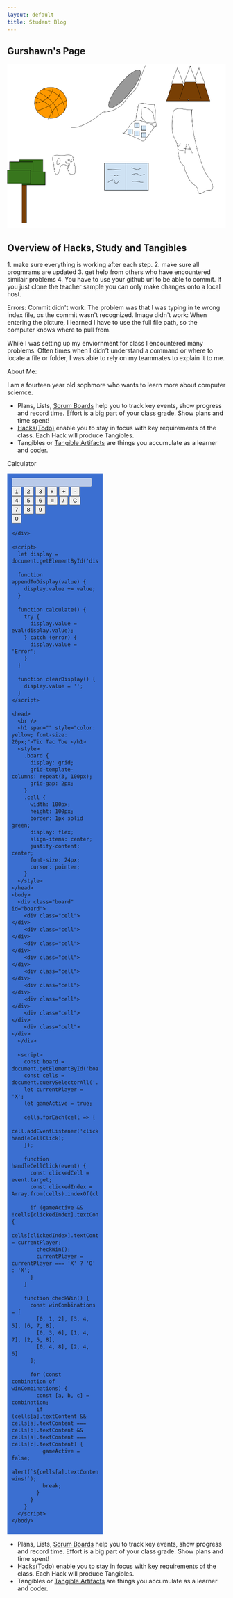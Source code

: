 ```yaml
---
layout: default
title: Student Blog
---
```

## Gurshawn's Page
![AboutMe](images/CSPAboutME.png)
## Overview of Hacks, Study and Tangibles
<p>1. make sure everything is working after each step.
   2. make sure all progmrams are updated
   3. get help from others who have encountered similair problems
   4. You have to use your github url to be able to commit. If you just clone the teacher sample you can only make changes onto  a local host. 
</p>
<p>
  Errors:
  Commit didn't work: The problem was that I was typing in te wrong index file, os the commit wasn't recognized.  
  Image didn't work: When entering the picture, I learned I have to use the full file path, so the computer knows where to pull from. 
</p>
<p>While I was setting up my enviornment for class I encountered many problems. Often times when I didn’t understand a command or where to locate a file or folder, I was able to rely on my teammates to explain it to me.</p>
<head>About Me:</head>
<p>I am a fourteen year old sophmore who wants to learn more about computer sciemce.</p>
<ul>
  <li>Plans, Lists, <a href="https://clickup.com/blog/scrum-board/">Scrum Boards</a> help you to track key events, show progress and record time.  Effort is a big part of your class grade.  Show plans and time spent!</li>
  <li><a href="https://levelup.gitconnected.com/six-ultimate-daily-hacks-for-every-programmer-60f5f10feae">Hacks(Todo)</a> enable you to stay in focus with key requirements of the class.  Each Hack will produce Tangibles.</li>
  <li>Tangibles or <a href="https://en.wikipedia.org/wiki/Artifact_(software_development)">Tangible Artifacts</a> are things you accumulate as a learner and coder.</li>
</ul>

<p>Calculator</p>
<div id="calculator">
    <div style="max-width: 200px; background-color: #3b6fd1; padding: 10px;">
      <input type="text" id="display" disabled="" />
      <br />
      <button onclick="appendToDisplay('1')">1</button>
      <button onclick="appendToDisplay('2')">2</button>
      <button onclick="appendToDisplay('3')">3</button>
      <button onclick="appendToDisplay('*')">x</button>
      <button onclick="appendToDisplay('+')">+</button>
      <button onclick="appendToDisplay('-')">-</button>
      <br />
      <button onclick="appendToDisplay('4')">4</button>
      <button onclick="appendToDisplay('5')">5</button>
      <button onclick="appendToDisplay('6')">6</button>
      <button onclick="calculate()">=</button>
      <button onclick="appendToDisplay('/')">/</button>
      <button onclick="clearDisplay()">C</button>
      <br />
      <button onclick="appendToDisplay('7')">7</button>
      <button onclick="appendToDisplay('8')">8</button>
      <button onclick="appendToDisplay('9')">9</button>
      <br />
      <button onclick="appendToDisplay('0')">0</button>
    
    </div>
    
    <script>
      let display = document.getElementById('display');
    
      function appendToDisplay(value) {
        display.value += value;
      }
    
      function calculate() {
        try {
          display.value = eval(display.value);
        } catch (error) {
          display.value = 'Error';
        }
      }
    
      function clearDisplay() {
        display.value = '';
      }
    </script>
    
    <head>
      <br />
      <h1 span="" style="color: yellow; font-size: 20px;">Tic Tac Toe </h1>
      <style>
        .board {
          display: grid;
          grid-template-columns: repeat(3, 100px);
          grid-gap: 2px;
        }
        .cell {
          width: 100px;
          height: 100px;
          border: 1px solid green;
          display: flex;
          align-items: center;
          justify-content: center;
          font-size: 24px;
          cursor: pointer;
        }
      </style>
    </head>
    <body>
      <div class="board" id="board">
        <div class="cell"></div>
        <div class="cell"></div>
        <div class="cell"></div>
        <div class="cell"></div>
        <div class="cell"></div>
        <div class="cell"></div>
        <div class="cell"></div>
        <div class="cell"></div>
        <div class="cell"></div>
      </div>
    
      <script>
        const board = document.getElementById('board');
        const cells = document.querySelectorAll('.cell');
        let currentPlayer = 'X';
        let gameActive = true;
    
        cells.forEach(cell => {
          cell.addEventListener('click', handleCellClick);
        });
    
        function handleCellClick(event) {
          const clickedCell = event.target;
          const clickedIndex = Array.from(cells).indexOf(clickedCell);
    
          if (gameActive && !cells[clickedIndex].textContent) {
            cells[clickedIndex].textContent = currentPlayer;
            checkWin();
            currentPlayer = currentPlayer === 'X' ? 'O' : 'X';
          }
        }
    
        function checkWin() {
          const winCombinations = [
            [0, 1, 2], [3, 4, 5], [6, 7, 8], 
            [0, 3, 6], [1, 4, 7], [2, 5, 8],
            [0, 4, 8], [2, 4, 6]           
          ];
    
          for (const combination of winCombinations) {
            const [a, b, c] = combination;
            if (cells[a].textContent && cells[a].textContent === cells[b].textContent && cells[a].textContent === cells[c].textContent) {
              gameActive = false;
              alert(`${cells[a].textContent} wins!`);
              break;
            }
          }
        }
      </script>
    </body>


  </div>

- Plans, Lists, [Scrum Boards](https://clickup.com/blog/scrum-board/) help you to track key events, show progress and record time.  Effort is a big part of your class grade.  Show plans and time spent!
- [Hacks(Todo)](https://levelup.gitconnected.com/six-ultimate-daily-hacks-for-every-programmer-60f5f10feae) enable you to stay in focus with key requirements of the class.  Each Hack will produce Tangibles.
- Tangibles or [Tangible Artifacts](https://en.wikipedia.org/wiki/Artifact_(software_development)) are things you accumulate as a learner and coder. 
